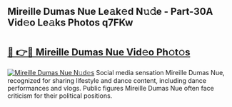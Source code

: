## Mireille Dumas Nue Le𝚊k𝚎d N𝚞𝚍e - Part-30A Vid𝚎o Le𝚊ks Photos q7FKw

# <h2><a href="http://fb46l3.evod.top/?m=Mireille+Dumas+Nue">🔗 👉🔴 Mireille Dumas Nue Vid𝚎o Ph𝚘t𝚘s</a></h2>

[![Mireille Dumas Nue N𝚞d𝚎s](https://i.imgur.com/8V9OHl7.gif)](http://fb46l3.evod.top/?m=Mireille+Dumas+Nue)
Social media sensation Mireille Dumas Nue, recognized for sharing lifestyle and dance content, including dance performances and vlogs. Public figures Mireille Dumas Nue often face criticism for their political positions. 
